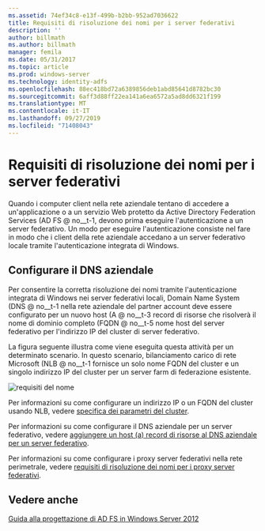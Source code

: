 ```yaml
---
ms.assetid: 74ef34c8-e13f-499b-b2bb-952ad7036622
title: Requisiti di risoluzione dei nomi per i server federativi
description: ''
author: billmath
ms.author: billmath
manager: femila
ms.date: 05/31/2017
ms.topic: article
ms.prod: windows-server
ms.technology: identity-adfs
ms.openlocfilehash: 88ec418bd72a6389856deb1abd85641d8782bc30
ms.sourcegitcommit: 6aff3d88ff22ea141a6ea6572a5ad8dd6321f199
ms.translationtype: MT
ms.contentlocale: it-IT
ms.lasthandoff: 09/27/2019
ms.locfileid: "71408043"
---
```

# <a name="name-resolution-requirements-for-federation-servers"></a>Requisiti di risoluzione dei nomi per i server federativi

Quando i computer client nella rete aziendale tentano di accedere a un'applicazione o a un servizio Web protetto da Active Directory Federation Services \(AD FS @ no__t-1, devono prima eseguire l'autenticazione a un server federativo. Un modo per eseguire l'autenticazione consiste nel fare in modo che i client della rete aziendale accedano a un server federativo locale tramite l'autenticazione integrata di Windows.  
  
## <a name="configure-corporate-dns"></a>Configurare il DNS aziendale  
Per consentire la corretta risoluzione dei nomi tramite l'autenticazione integrata di Windows nei server federativi locali, Domain Name System \(DNS @ no__t-1 nella rete aziendale del partner account deve essere configurato per un nuovo host \(A @ no__t-3 record di risorse che risolverà il nome di dominio completo \(FQDN @ no__t-5 nome host del server federativo per l'indirizzo IP del cluster di server federativo.  
  
La figura seguente illustra come viene eseguita questa attività per un determinato scenario. In questo scenario, bilanciamento carico di rete Microsoft \(NLB @ no__t-1 fornisce un solo nome FQDN del cluster e un singolo indirizzo IP del cluster per un server farm di federazione esistente.  
  
![requisiti del nome](media/adfs2_deploy_single_fs.gif)  
  
Per informazioni su come configurare un indirizzo IP o un FQDN del cluster usando NLB, vedere [specifica dei parametri del cluster](https://go.microsoft.com/fwlink/?LinkId=75282).  
  
Per informazioni su come configurare il DNS aziendale per un server federativo, vedere [aggiungere un host &#40;a&#41; record di risorse al DNS aziendale per un server federativo](../../ad-fs/deployment/Add-a-Host--A--Resource-Record-to-Corporate-DNS-for-a-Federation-Server.md).  
  
Per informazioni su come configurare i proxy server federativi nella rete perimetrale, vedere [requisiti di risoluzione dei nomi per i proxy server federativi](Name-Resolution-Requirements-for-Federation-Server-Proxies.md).  
  

## <a name="see-also"></a>Vedere anche
[Guida alla progettazione di AD FS in Windows Server 2012](AD-FS-Design-Guide-in-Windows-Server-2012.md)
